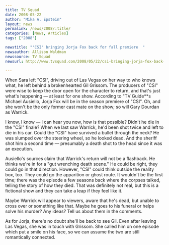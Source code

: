 ```yaml
---
title: TV Squad
date: 2008-05-22
author: "Mika A. Epstein"
layout: news
permalink: /news/2008/:title/
categories: [News, Articles]
tags: ["2008"]

newstitle: "'CSI' bringing Jorja Fox back for fall premiere  "
newsauthor: Allison Waldman  
newssource: TV Squad  
newsurl: http://www.tvsquad.com/2008/05/22/csi-bringing-jorja-fox-back-for-fall-premiere/  

---
```


When Sara left "CSI", driving out of Las Vegas on her way to who knows what, he left behind a brokenhearted Gil Grissom. The producers of "CSI" were wise to keep the door open for the character to return, and that's just what's happening &#8212; at least for one show. According to "TV Guide**s Michael Ausiello, Jorja Fox will be in the season premiere of "CSI". Oh, and she won't be the only former cast mate on the show; so will Gary Dourdan as Warrick.

I know, I know &#8212; I can hear you now, how is that possible? Didn't he die in the "CSI" finale? When we last saw Warrick, he'd been shot twice and left to die in his car. Could the "CSI" have survived a bullet through the neck? He was slumped over the steering wheel, so he looked dead. And the sheriff shot him a second time &#8212; presumably a death shot to the head since it was an execution.

Ausiello's sources claim that Warrick's return will not be a flashback. He thinks we're in for a "gut wrenching death scene." He could be right, they could go in that direction. However, "CSI" could think outside the reality box, too. They could go the apparition or ghost route. It wouldn't be the first time; there was the episode a few seasons back where the corpses talked, telling the story of how they died. That was definitely not real, but this is a fictional show and they can take a leap if they feel like it. 

Maybe Warrick will appear to viewers, aware that he's dead, but unable to cross over or something like that. Maybe he goes to his funeral or helps solve his murder? Any ideas? Tell us about them in the comments.

As for Jorja, there's no doubt she'll be back to see Gil. Even after leaving Las Vegas, she was in touch with Grissom. She called him on one episode which put a smile on his face, so we can assume the two are still romantically connected.  
